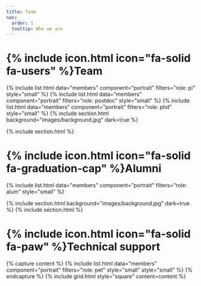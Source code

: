```yaml
---
title: Team
nav:
  order: 1
  tooltip: Who we are
---
```


# {% include icon.html icon="fa-solid fa-users" %}Team


{% include list.html data="members" component="portrait" filters="role: pi" style="small"  %}
{% include list.html data="members" component="portrait" filters="role: postdoc"  style="small" %}
{% include list.html data="members" component="portrait" filters="role: phd" style="small"  %}
{% include section.html background="images/background.jpg" dark=true %}

{% include section.html %}


# {% include icon.html icon="fa-solid fa-graduation-cap" %}Alumni

{% include list.html data="members" component="portrait" filters="role: alum" style="small"  %}

{% include section.html background="images/background.jpg" dark=true %}
{% include section.html %}

# {% include icon.html icon="fa-solid fa-paw" %}Technical support

{% capture content %}
{% include list.html data="members" component="portrait" filters="role: pet" style="small"  style="small" %}
{% endcapture %}
{% include grid.html style="square" content=content   %}
